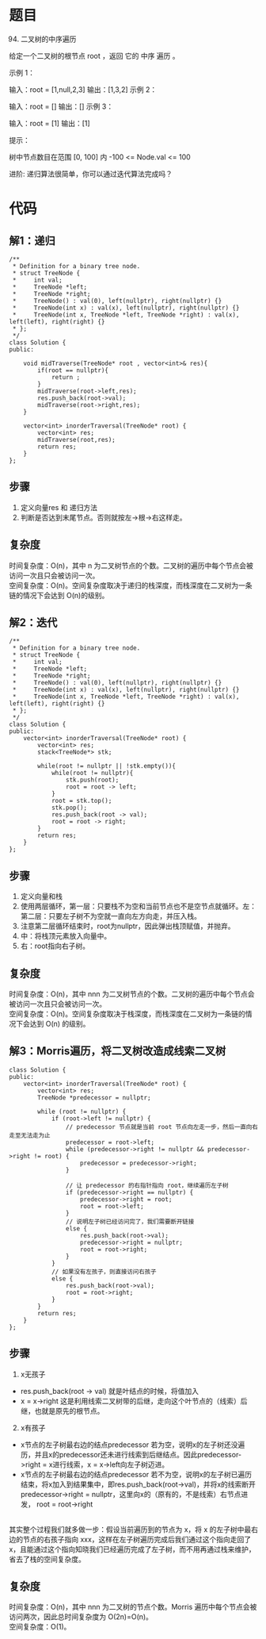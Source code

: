 # 题目
94. 二叉树的中序遍历

给定一个二叉树的根节点 root ，返回 它的 中序 遍历 。

示例 1：

输入：root = [1,null,2,3]
输出：[1,3,2]
示例 2：

输入：root = []
输出：[]
示例 3：

输入：root = [1]
输出：[1]
 

提示：

树中节点数目在范围 [0, 100] 内
-100 <= Node.val <= 100
 

进阶: 递归算法很简单，你可以通过迭代算法完成吗？

# 代码
## 解1：递归
```
/**
 * Definition for a binary tree node.
 * struct TreeNode {
 *     int val;
 *     TreeNode *left;
 *     TreeNode *right;
 *     TreeNode() : val(0), left(nullptr), right(nullptr) {}
 *     TreeNode(int x) : val(x), left(nullptr), right(nullptr) {}
 *     TreeNode(int x, TreeNode *left, TreeNode *right) : val(x), left(left), right(right) {}
 * };
 */
class Solution {
public:

    void midTraverse(TreeNode* root , vector<int>& res){
        if(root == nullptr){
            return ;
        }
        midTraverse(root->left,res);
        res.push_back(root->val);
        midTraverse(root->right,res);
    }

    vector<int> inorderTraversal(TreeNode* root) {
        vector<int> res;
        midTraverse(root,res);
        return res;
    }
};
```
## 步骤
1. 定义向量res 和 递归方法
2. 判断是否达到末尾节点。否则就按左->根->右这样走。
## 复杂度
时间复杂度：O(n)，其中 n 为二叉树节点的个数。二叉树的遍历中每个节点会被访问一次且只会被访问一次。
</br>
空间复杂度：O(n)。空间复杂度取决于递归的栈深度，而栈深度在二叉树为一条链的情况下会达到 O(n)的级别。



## 解2：迭代
```
/**
 * Definition for a binary tree node.
 * struct TreeNode {
 *     int val;
 *     TreeNode *left;
 *     TreeNode *right;
 *     TreeNode() : val(0), left(nullptr), right(nullptr) {}
 *     TreeNode(int x) : val(x), left(nullptr), right(nullptr) {}
 *     TreeNode(int x, TreeNode *left, TreeNode *right) : val(x), left(left), right(right) {}
 * };
 */
class Solution {
public:
    vector<int> inorderTraversal(TreeNode* root) {
        vector<int> res;
        stack<TreeNode*> stk;

        while(root != nullptr || !stk.empty()){
            while(root != nullptr){
                stk.push(root);
                root = root -> left;
            }
            root = stk.top();
            stk.pop();
            res.push_back(root -> val);
            root = root -> right;
        }
        return res;
    }
};
```
## 步骤
1. 定义向量和栈
2. 使用两层循环，第一层：只要栈不为空和当前节点也不是空节点就循环。左：第二层：只要左子树不为空就一直向左方向走，并压入栈。
3. 注意第二层循环结束时，root为nullptr，因此弹出栈顶赋值，并抛弃。
4. 中：将栈顶元素放入向量中。
5. 右：root指向右子树。

## 复杂度
时间复杂度：O(n)，其中 nnn 为二叉树节点的个数。二叉树的遍历中每个节点会被访问一次且只会被访问一次。
<br>
空间复杂度：O(n)。空间复杂度取决于栈深度，而栈深度在二叉树为一条链的情况下会达到 O(n) 的级别。


## 解3：Morris遍历，将二叉树改造成线索二叉树
```
class Solution {
public:
    vector<int> inorderTraversal(TreeNode* root) {
        vector<int> res;
        TreeNode *predecessor = nullptr;

        while (root != nullptr) {
            if (root->left != nullptr) {
                // predecessor 节点就是当前 root 节点向左走一步，然后一直向右走至无法走为止
                predecessor = root->left;
                while (predecessor->right != nullptr && predecessor->right != root) {
                    predecessor = predecessor->right;
                }
                
                // 让 predecessor 的右指针指向 root，继续遍历左子树
                if (predecessor->right == nullptr) {
                    predecessor->right = root;
                    root = root->left;
                }
                // 说明左子树已经访问完了，我们需要断开链接
                else {
                    res.push_back(root->val);
                    predecessor->right = nullptr;
                    root = root->right;
                }
            }
            // 如果没有左孩子，则直接访问右孩子
            else {
                res.push_back(root->val);
                root = root->right;
            }
        }
        return res;
    }
};
```
## 步骤
1. x无孩子</br>
- res.push_back(root -> val) 就是叶结点的时候，将值加入
- x = x->right 这是利用线索二叉树带的后继，走向这个叶节点的（线索）后继，也就是原先的根节点。
2. x有孩子</br>
- x节点的左子树最右边的结点predecessor 若为空，说明x的左子树还没遍历，并且x的predecessor还未进行线索到后继结点。因此predecessor->right = x进行线索，x = x->left向左子树迈进。
- x节点的左子树最右边的结点predecessor 若不为空，说明x的左子树已遍历结束，将x加入到结果集中，即res.push_back(root->val)，并将x的线索断开predecessor->right = nullptr，这里向x的（原有的，不是线索）右节点进发，  root = root->right

</br>
其实整个过程我们就多做一步：假设当前遍历到的节点为 x，将 x 的左子树中最右边的节点的右孩子指向 xxx，这样在左子树遍历完成后我们通过这个指向走回了 x，且能通过这个指向知晓我们已经遍历完成了左子树，而不用再通过栈来维护，省去了栈的空间复杂度。



## 复杂度
时间复杂度：O(n)，其中 nnn 为二叉树的节点个数。Morris 遍历中每个节点会被访问两次，因此总时间复杂度为 O(2n)=O(n)。
<br>
空间复杂度：O(1)。




   

